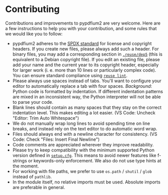 <!-- SPDX-FileCopyrightText: 2022 geisserml <geisserml@gmail.com> -->
<!-- SPDX-License-Identifier: CC-BY-4.0 -->

# Contributing

Contributions and improvements to pypdfium2 are very welcome. Here are a few instructions to help you with your contribution, and some rules that we would like you to follow:

* pypdfium2 adheres to the [SPDX standard][spdx-licenses] for license and copyright headers. If you create new files, please always add such a header. For binary files, you may add a corresponding section in [`.reuse/dep5`][dep5] (this is equivalent to a Debian copyright file). If you edit an existing file, please add your name and the current year to its copyright header, especially for larger work (i. e. more than 10 lines or particularly complex code). You can ensure standard compliance using [`reuse lint`][reuse-lint].
* Please always use spaces instead of tabs. You'll want to configure your editor to automatically replace a tab with four spaces. *Background*: Python code is formatted by indentation. If different indentation patterns are mixed in an inconsistent way, the Python interpreter will not be able to parse your code.
* Blank lines should contain as many spaces that they stay on the correct indentation level. This makes editing a lot easier. (VS Code: Uncheck "Editor: Trim Auto Whitespace")
* We do not manually wrap long lines to avoid spending time on line breaks, and instead rely on the text editor to do automatic word wrap.
* Files should always end with a newline character for consistency. (VS Code: Check "Files: Insert Final Newline")
* Code comments are appreciated wherever they improve readability.
* Please try to keep compatibility with the minimum supported Python version defined in [`setup.cfg`][setup-cfg]. This means to avoid newer features like f-strings or keywords-only enforcement. We also do not use type hints at the moment.
* For working with file paths, we prefer to use `os.path` / `shutil` / `glob` instead of `pathlib`.
* In the module itself, no relative imports must be used. Absolute imports are preferable in general.

[spdx-licenses]: https://spdx.org/licenses/
[reuse-lint]: https://pypi.org/project/reuse/
[dep5]: ../../.reuse/dep5
[setup-cfg]: ../../setup.cfg
